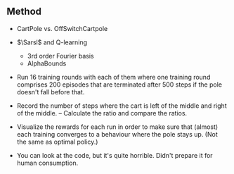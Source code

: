 ## Method

 - CartPole vs. OffSwitchCartpole
 - $\Sarsl$ and Q-learning
    - 3rd order Fourier basis
    - AlphaBounds
 - Run 16 training rounds with each of them where one training round comprises
   200 episodes that are terminated after 500 steps if the pole doesn't fall
   before that.
 - Record the number of steps where the cart is left of the middle and right of
   the middle. – Calculate the ratio and compare the ratios.
 - Visualize the rewards for each run in order to make sure that (almost) each
   training converges to a behaviour where the pole stays up. (Not the same as
   optimal policy.)

 - You can look at the code, but it's quite horrible. Didn't prepare it for
   human consumption.
